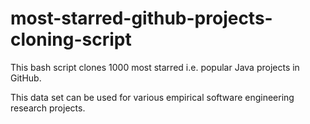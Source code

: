 # most-starred-github-projects-cloning-script
This bash script clones 1000 most starred i.e. popular Java projects in GitHub. 

This data set can be used for various empirical software engineering research projects. 
